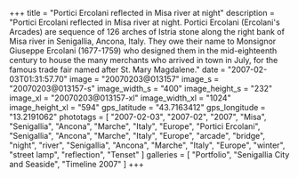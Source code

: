 +++
title = "Portici Ercolani reflected in Misa river at night"
description = "Portici Ercolani reflected in Misa river at night. Portici Ercolani (Ercolani's Arcades) are sequence of 126 arches of Istria stone along the right bank of Misa river in Senigallia, Ancona, Italy. They owe their name to Monsignor Giuseppe Ercolani (1677-1759) who designed them in the mid-eighteenth century to house the many merchants who arrived in town in July, for the famous trade fair named after St. Mary Magdalene."
date = "2007-02-03T01:31:57.70"
image = "20070203@013157"
image_s = "20070203@013157-s"
image_width_s = "400"
image_height_s = "232"
image_xl = "20070203@013157-xl"
image_width_xl = "1024"
image_height_xl = "594"
gps_latitude = "43.7163412"
gps_longitude = "13.2191062"
phototags = [ "2007-02-03", "2007-02", "2007", "Misa", "Senigallia", "Ancona", "Marche", "Italy", "Europe", "Portici Ercolani", "Senigallia", "Ancona", "Marche", "Italy", "Europe", "arcade", "bridge", "night", "river", "Senigallia", "Ancona", "Marche", "Italy", "Europe", "winter", "street lamp", "reflection", "Tenset" ]
galleries = [ "Portfolio", "Senigallia City and Seaside", "Timeline 2007" ]
+++

